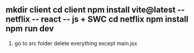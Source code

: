 mkdir client
cd client 
npm install vite@latest 
    -- netflix
    -- react
    -- js + SWC
cd netflix 
npm install
npm run dev 
----------
1) go to src folder delete everything except main.jsx